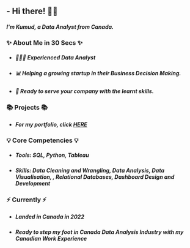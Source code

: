 ## - Hi there! 🙋‍♂️
##### I'm Kumud, a Data Analyst from Canada.

### ✨ About Me in 30 Secs ✨
- ##### 👩🏻‍💻 Experienced Data Analyst
- ##### 📊 Helping a growing  startup in their Business Decision Making. 
- ##### 📝 Ready to serve your company with the learnt skills.
### 📚 Projects 📚
- ##### For my portfolio, click [HERE]()
### 💡 Core Competencies 💡
- ##### Tools: SQL, Python, Tableau
- ##### Skills: Data Cleaning and Wrangling, Data Analysis, Data Visualisation, , Relational Databases, Dashboard Design and Development
### ⚡️ Currently ⚡️
- ##### Landed in Canada in 2022
- ##### Ready to step my foot in Canada Data Analysis Industry with my Canadian Work Experience
